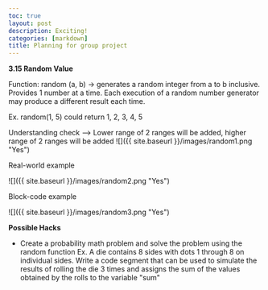 ```yaml
---
toc: true
layout: post
description: Exciting!
categories: [markdown]
title: Planning for group project
---
```


<strong>3.15 Random Value</strong>

Function: random (a, b) → generates a random integer from a to b inclusive. Provides 1 number at a time. Each execution of a random number generator may produce a different result each time. 

Ex. random(1, 5) could return 1, 2, 3, 4, 5

Understanding check --> Lower range of 2 ranges will be added, higher range of 2 ranges will be added 
![]({{ site.baseurl }}/images/random1.png "Yes")

Real-world example

![]({{ site.baseurl }}/images/random2.png "Yes")

Block-code example

![]({{ site.baseurl }}/images/random3.png "Yes")

<strong>Possible Hacks</strong>
- Create a probability math problem and solve the problem using the random function
Ex. A die contains 8 sides with dots 1 through 8 on individual sides. Write a code segment that can be used to simulate the results of rolling the die 3 times and assigns the sum of the values obtained by the rolls to the variable "sum"
